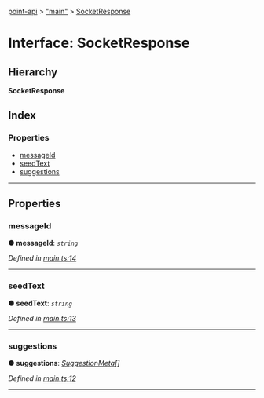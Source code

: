 [point-api](../README.md) > ["main"](../modules/_main_.md) > [SocketResponse](../interfaces/_main_.socketresponse.md)

# Interface: SocketResponse

## Hierarchy

**SocketResponse**

## Index

### Properties

* [messageId](_main_.socketresponse.md#messageid)
* [seedText](_main_.socketresponse.md#seedtext)
* [suggestions](_main_.socketresponse.md#suggestions)

---

## Properties

<a id="messageid"></a>

###  messageId

**● messageId**: *`string`*

*Defined in [main.ts:14](https://github.com/PointMail/point-api/blob/1073414/src/main.ts#L14)*

___
<a id="seedtext"></a>

###  seedText

**● seedText**: *`string`*

*Defined in [main.ts:13](https://github.com/PointMail/point-api/blob/1073414/src/main.ts#L13)*

___
<a id="suggestions"></a>

###  suggestions

**● suggestions**: *[SuggestionMeta](_main_.suggestionmeta.md)[]*

*Defined in [main.ts:12](https://github.com/PointMail/point-api/blob/1073414/src/main.ts#L12)*

___

